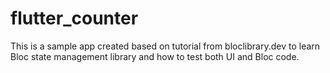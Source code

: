 # flutter_counter

This is a sample app created based on tutorial from bloclibrary.dev to learn Bloc state management library and how to test both UI and Bloc code.
